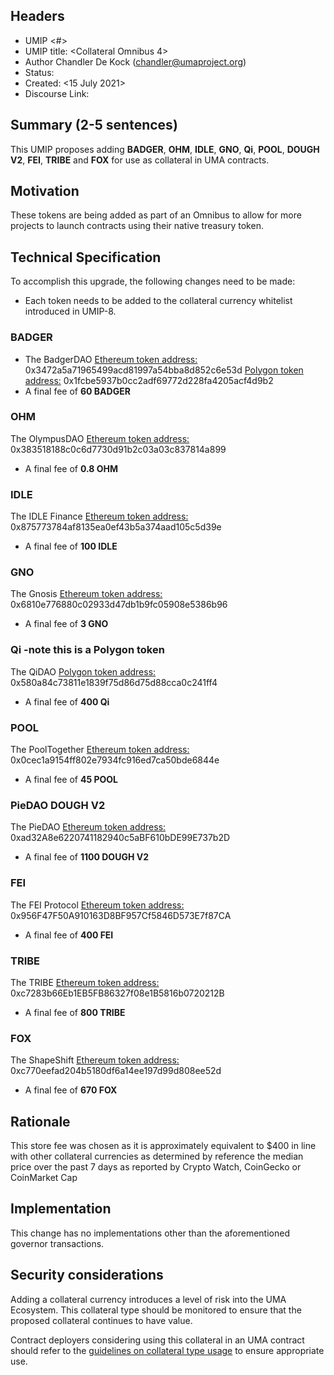 
## Headers
- UMIP <#> 
- UMIP title: <Collateral Omnibus 4>
- Author Chandler De Kock (chandler@umaproject.org)
- Status: <Draft> 
- Created: <15 July 2021>
- Discourse Link: <Link>

## Summary (2-5 sentences)

This UMIP proposes adding **BADGER**, **OHM**, **IDLE**, **GNO**, **Qi**, **POOL**, **DOUGH V2**, **FEI**, **TRIBE** and **FOX** for use as collateral in UMA contracts.

## Motivation

These tokens are being added as part of an Omnibus to allow for more projects to launch contracts using their native treasury token. 

## Technical Specification

To accomplish this upgrade, the following changes need to be made:

- Each token needs to be added to the collateral currency whitelist introduced in UMIP-8.

### BADGER
-   The BadgerDAO 
    [Ethereum token address:](https://etherscan.io/token/0x3472a5a71965499acd81997a54bba8d852c6e53d) 0x3472a5a71965499acd81997a54bba8d852c6e53d
    [Polygon token address:](https://polygonscan.com/token/0x1fcbe5937b0cc2adf69772d228fa4205acf4d9b2) 0x1fcbe5937b0cc2adf69772d228fa4205acf4d9b2
-   A final fee of **60 BADGER**

### OHM
  The OlympusDAO [Ethereum token address:](https://etherscan.io/address/0x383518188c0c6d7730d91b2c03a03c837814a899) 0x383518188c0c6d7730d91b2c03a03c837814a899
-   A final fee of **0.8 OHM** 

### IDLE 
  The IDLE Finance [Ethereum token address:](https://etherscan.io/token/0x875773784af8135ea0ef43b5a374aad105c5d39e) 0x875773784af8135ea0ef43b5a374aad105c5d39e
-   A final fee of **100 IDLE**

### GNO
  The Gnosis [Ethereum token address:](https://etherscan.io/token/0x6810e776880c02933d47db1b9fc05908e5386b96) 0x6810e776880c02933d47db1b9fc05908e5386b96
-   A final fee of **3 GNO**

### Qi -note this is a Polygon token
  The QiDAO [Polygon token address:](https://polygonscan.com/token/0x580a84c73811e1839f75d86d75d88cca0c241ff4) 0x580a84c73811e1839f75d86d75d88cca0c241ff4
-   A final fee of **400 Qi**

### POOL
  The PoolTogether [Ethereum token address:](https://etherscan.io/token/0x0cec1a9154ff802e7934fc916ed7ca50bde6844e) 0x0cec1a9154ff802e7934fc916ed7ca50bde6844e
-   A final fee of **45 POOL**

### PieDAO DOUGH V2 
   The PieDAO [Ethereum token address:](https://etherscan.io/token/0xad32A8e6220741182940c5aBF610bDE99E737b2D) 0xad32A8e6220741182940c5aBF610bDE99E737b2D
-   A final fee of **1100 DOUGH V2**

### FEI
   The FEI Protocol [Ethereum token address:](https://etherscan.io/address/0x956F47F50A910163D8BF957Cf5846D573E7f87CA) 0x956F47F50A910163D8BF957Cf5846D573E7f87CA
- A final fee of **400 FEI**

### TRIBE
 The TRIBE [Ethereum token address:](https://etherscan.io/token/0xc7283b66Eb1EB5FB86327f08e1B5816b0720212B) 0xc7283b66Eb1EB5FB86327f08e1B5816b0720212B
 - A final fee of **800 TRIBE**

### FOX
  The ShapeShift 
  [Ethereum token address:](https://etherscan.io/token/0xc770eefad204b5180df6a14ee197d99d808ee52d) 0xc770eefad204b5180df6a14ee197d99d808ee52d
  - A final fee of **670 FOX**

## Rationale

This store fee was chosen as it is approximately equivalent to $400 in line with other collateral currencies as determined by reference the median price over the past 7 days as reported by Crypto Watch, CoinGecko or CoinMarket Cap 

## Implementation

This change has no implementations other than the aforementioned governor transactions.

## Security considerations

Adding a collateral currency introduces a level of risk into the UMA Ecosystem.  This collateral type should be monitored to ensure that the proposed collateral continues to have value.

Contract deployers considering using this collateral in an UMA contract should refer to the [guidelines on collateral type usage](https://docs.umaproject.org/uma-tokenholders/guidence-on-collateral-currency-addition) to ensure appropriate use.

